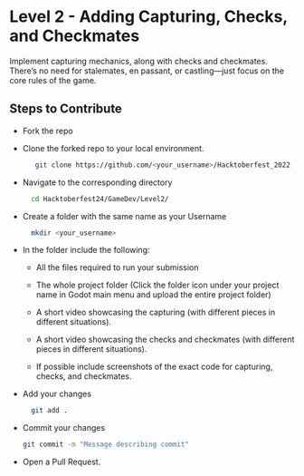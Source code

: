 # Level 2 - Adding Capturing, Checks, and Checkmates
Implement capturing mechanics, along with checks and checkmates. There’s no need for stalemates, en passant, or castling—just focus on the core rules of the game.

## Steps to Contribute
+ Fork the repo
+ Clone the forked repo to your local environment.
  ```bash
     git clone https://github.com/<your_username>/Hacktoberfest_2022
  ```
+ Navigate to the corresponding directory
  ```bash
    cd Hacktoberfest24/GameDev/Level2/
  ```
+ Create a folder with the same name as your Username
  ```bash
    mkdir <your_username>
  ```
+ In the folder include the following:
  - All the files required to run your submission
    
  - The whole project folder (Click the folder icon under your project name in Godot main menu and upload the entire project folder)
  - A short video showcasing the capturing (with different pieces in different situations).
  - A short video showcasing the checks and checkmates (with different pieces in different situations).
  - If possible include screenshots of the exact code for capturing, checks, and checkmates.
    
+ Add your changes
  ```bash
    git add .
  ```
+ Commit your changes
  ```bash
  git commit -m "Message describing commit"
  ```
+ Open a Pull Request.
